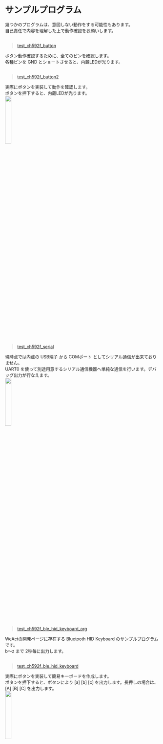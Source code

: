 
# サンプルプログラム

幾つかのプログラムは、意図しない動作をする可能性もあります。<br>
自己責任で内容を理解した上で動作確認をお願いします。<br>
<br>


> [test_ch592f_button](https://github.com/PEARLPALMS/Arduino-CH592F/tree/main/sample/test_ch592f_button)<br>

ボタン動作確認するために、全てのピンを確認します。<br>
各種ピンを GND とショートさせると、内蔵LEDが光ります。<br>
<br>

> [test_ch592f_button2](https://github.com/PEARLPALMS/Arduino-CH592F/tree/main/sample/test_ch592f_button2)<br>

実際にボタンを実装して動作を確認します。<br>
ボタンを押下すると、内蔵LEDが光ります。<br>
<img src="./sample/test_ch592f_button2/IMG_0712.png" width="20%">
<br>
<br>

> [test_ch592f_serial](https://github.com/PEARLPALMS/Arduino-CH592F/tree/main/sample/test_ch592f_serial)<br>

現時点では内蔵の USB端子 から COMポート としてシリアル通信が出来ておりません。<br>
UART0 を使って別途用意するシリアル通信機器へ単純な通信を行います。デバッグ出力が行なえます。<br>
<img src="./sample/test_ch592f_serial/IMG_0713.png" width="20%">
<br>
<br>

> [test_ch592f_ble_hid_keyboard_org](https://github.com/PEARLPALMS/Arduino-CH592F/tree/main/sample/test_ch592f_ble_hid_keyboard_org)<br>

WeActの開発ページに存在する Bluetooth HID Keyboard のサンプルプログラムです。<br>
b～z まで 2秒毎に出力します。<br>
<br>

> [test_ch592f_ble_hid_keyboard](https://github.com/PEARLPALMS/Arduino-CH592F/tree/main/sample/test_ch592f_ble_hid_keyboard)<br>

実際にボタンを実装して簡易キーボードを作成します。<br>
ボタンを押下すると、ボタンにより [a] [b] [c] を出力します。長押しの場合は、[A] [B] [C] を出力します。<br>
<img src="./sample/test_ch592f_ble_hid_keyboard/IMG_0712.png" width="20%">
<br>
<br>
